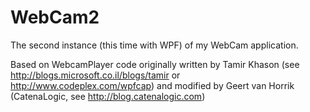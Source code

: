 WebCam2
=======

The second instance (this time with WPF) of my WebCam application.

Based on WebcamPlayer code originally written by Tamir Khason (see http://blogs.microsoft.co.il/blogs/tamir
 or http://www.codeplex.com/wpfcap) and modified by Geert van Horrik (CatenaLogic, see http://blog.catenalogic.com) 
